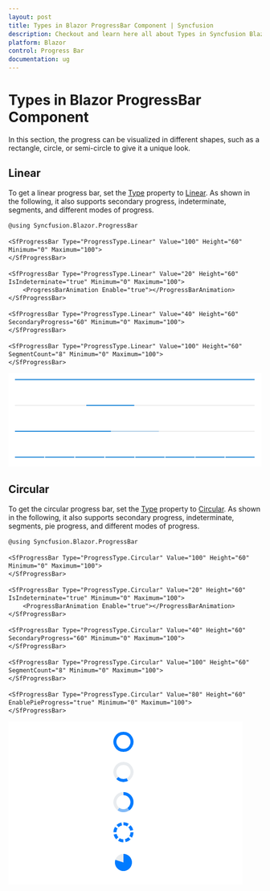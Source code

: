 ```yaml
---
layout: post
title: Types in Blazor ProgressBar Component | Syncfusion
description: Checkout and learn here all about Types in Syncfusion Blazor ProgressBar component and much more details.
platform: Blazor
control: Progress Bar 
documentation: ug
---
```


# Types in Blazor ProgressBar Component

In this section, the progress can be visualized in different shapes, such as a rectangle, circle, or semi-circle to give it a unique look.

## Linear

To get a linear progress bar, set the [Type](https://help.syncfusion.com/cr/blazor/Syncfusion.Blazor.ProgressBar.ProgressType.html) property to [Linear](https://help.syncfusion.com/cr/blazor/Syncfusion.Blazor.ProgressBar.ProgressType.html#Syncfusion_Blazor_ProgressBar_ProgressType_Linear). As shown in the following, it also supports secondary progress, indeterminate, segments, and different modes of progress.

```cshtml
@using Syncfusion.Blazor.ProgressBar

<SfProgressBar Type="ProgressType.Linear" Value="100" Height="60" Minimum="0" Maximum="100">
</SfProgressBar>

<SfProgressBar Type="ProgressType.Linear" Value="20" Height="60" IsIndeterminate="true" Minimum="0" Maximum="100">
    <ProgressBarAnimation Enable="true"></ProgressBarAnimation>
</SfProgressBar>

<SfProgressBar Type="ProgressType.Linear" Value="40" Height="60" SecondaryProgress="60" Minimum="0" Maximum="100">
</SfProgressBar>

<SfProgressBar Type="ProgressType.Linear" Value="100" Height="60" SegmentCount="8" Minimum="0" Maximum="100">
</SfProgressBar>
```

![Progress Bar with linear type](images/linearType.png)

## Circular

To get the circular progress bar, set the [Type](https://help.syncfusion.com/cr/blazor/Syncfusion.Blazor.ProgressBar.ProgressType.html) property to [Circular](https://help.syncfusion.com/cr/blazor/Syncfusion.Blazor.ProgressBar.ProgressType.html#Syncfusion_Blazor_ProgressBar_ProgressType_Circular). As shown in the following, it also supports secondary progress, indeterminate, segments, pie progress, and different modes of progress.

```cshtml
@using Syncfusion.Blazor.ProgressBar

<SfProgressBar Type="ProgressType.Circular" Value="100" Height="60" Minimum="0" Maximum="100">
</SfProgressBar>

<SfProgressBar Type="ProgressType.Circular" Value="20" Height="60" IsIndeterminate="true" Minimum="0" Maximum="100">
    <ProgressBarAnimation Enable="true"></ProgressBarAnimation>
</SfProgressBar>

<SfProgressBar Type="ProgressType.Circular" Value="40" Height="60" SecondaryProgress="60" Minimum="0" Maximum="100">
</SfProgressBar>

<SfProgressBar Type="ProgressType.Circular" Value="100" Height="60" SegmentCount="8" Minimum="0" Maximum="100">
</SfProgressBar>

<SfProgressBar Type="ProgressType.Circular" Value="80" Height="60" EnablePieProgress="true" Minimum="0" Maximum="100">
</SfProgressBar>
```

![Progress Bar with circular type](images/circularType.png)
